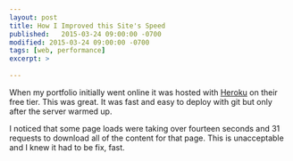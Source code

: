 ```yaml
---
layout: post
title: How I Improved this Site's Speed
published:   2015-03-24 09:00:00 -0700
modified: 2015-03-24 09:00:00 -0700
tags: [web, performance]
excerpt: >
  
---
```

When my portfolio initially went online it was hosted with [Heroku](www.heroku.com) on their free tier. This was great.  It was fast and easy to deploy with git but only after the server warmed up.

I noticed that some page loads were taking over fourteen seconds and 31 requests to download all of the content for that page. This is unacceptable and I knew it had to be fix, fast.